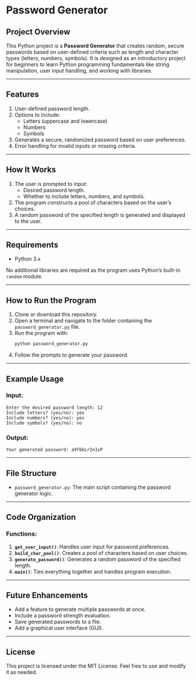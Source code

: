 # Password Generator

## Project Overview
This Python project is a **Password Generator** that creates random, secure passwords based on user-defined criteria such as length and character types (letters, numbers, symbols). It is designed as an introductory project for beginners to learn Python programming fundamentals like string manipulation, user input handling, and working with libraries.

---

## Features
1. User-defined password length.
2. Options to include:
   - Letters (uppercase and lowercase)
   - Numbers
   - Symbols
3. Generates a secure, randomized password based on user preferences.
4. Error handling for invalid inputs or missing criteria.

---

## How It Works
1. The user is prompted to input:
   - Desired password length.
   - Whether to include letters, numbers, and symbols.
2. The program constructs a pool of characters based on the user’s choices.
3. A random password of the specified length is generated and displayed to the user.

---

## Requirements
- Python 3.x

No additional libraries are required as the program uses Python’s built-in `random` module.

---

## How to Run the Program
1. Clone or download this repository.
2. Open a terminal and navigate to the folder containing the `password_generator.py` file.
3. Run the program with:
   ```bash
   python password_generator.py
   ```
4. Follow the prompts to generate your password.

---

## Example Usage
### Input:
```
Enter the desired password length: 12
Include letters? (yes/no): yes
Include numbers? (yes/no): yes
Include symbols? (yes/no): no
```

### Output:
```
Your generated password: a9f6kLr2n1xP
```

---

## File Structure
- `password_generator.py`: The main script containing the password generator logic.

---

## Code Organization
### Functions:
1. **`get_user_input()`**: Handles user input for password preferences.
2. **`build_char_pool()`**: Creates a pool of characters based on user choices.
3. **`generate_password()`**: Generates a random password of the specified length.
4. **`main()`**: Ties everything together and handles program execution.

---

## Future Enhancements
- Add a feature to generate multiple passwords at once.
- Include a password strength evaluation.
- Save generated passwords to a file.
- Add a graphical user interface (GUI).

---

## License
This project is licensed under the MIT License. Feel free to use and modify it as needed.
